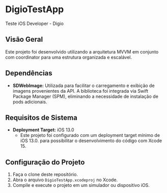 # DigioTestApp
Teste iOS Developer - Digio

## Visão Geral

Este projeto foi desenvolvido utilizando a arquitetura MVVM em conjunto com coordinator para uma estrutura organizada e escalável.

## Dependências

- **SDWebImage:** Utilizada para facilitar o carregamento e exibição de imagens provenientes da API. A biblioteca foi integrada via Swift Package Manager (SPM), eliminando a necessidade de instalação de pods adicionais.

## Requisitos de Sistema

- **Deployment Target:** iOS 13.0
  - Este projeto foi configurado com um deployment target mínimo de iOS 13.0. para possibilitar o desenvolvimento do código com Xcode 15.

## Configuração do Projeto

1. Faça o clone deste repositório.
2. Abra o arquivo `DigioTestApp.xcodeproj` no Xcode.
3. Compile e execute o projeto em um simulador ou dispositivo iOS.
